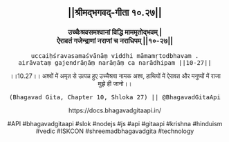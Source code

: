 <center><h2>||श्रीमद्‍भगवद्‍-गीता १०.२७||</h2>
<h3>उच्चैःश्रवसमश्वानां विद्धि माममृतोद्भवम् |<br/>ऐरावतं गजेन्द्राणां नराणां च नराधिपम् ||१०-२७||</h3>
<pre>uccaiḥśravasamaśvānāṃ viddhi māmamṛtodbhavam .<br/>airāvataṃ gajendrāṇāṃ narāṇāṃ ca narādhipam ||10-27||</pre>
<p>।।10.27।। अश्वों में अमृत से उत्पन्न हुए उच्चैश्रवा नामक अश्व, हाथियों में ऐरावत और मनुष्यों में राजा मुझे ही जानो।।</p>
<pre>(Bhagavad Gita, Chapter 10, Shloka 27) || @BhagavadGitaApi</pre><p>https://docs.bhagavadgitaapi.in/</p><p>#API #bhagavadgitaapi #slok #nodejs #js #api #gitaapi #krishna #hinduism #vedic #ISKCON #shreemadbhagavadgita #technology</p></center>